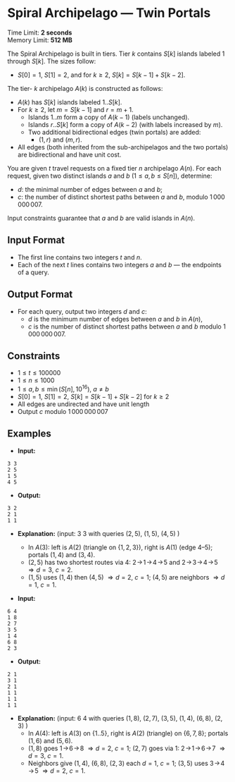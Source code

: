 # Spiral Archipelago — Twin Portals
Time Limit: **2 seconds**  
Memory Limit: **512 MB**

The Spiral Archipelago is built in tiers. Tier $k$ contains $S[k]$ islands labeled $1$ through $S[k]$. The sizes follow:  
- $S[0] = 1$, $S[1] = 2$, and for $k \geq 2$, $S[k] = S[k-1] + S[k-2]$.

The tier- $k$ archipelago $A(k)$ is constructed as follows:
- $A(k)$ has $S[k]$ islands labeled $1..S[k]$.
- For $k \geq 2$, let $m = S[k-1]$ and $r = m + 1$.  
  - Islands $1..m$ form a copy of $A(k-1)$ (labels unchanged).  
  - Islands $r..S[k]$ form a copy of $A(k-2)$ (with labels increased by $m$).  
  - Two additional bidirectional edges (twin portals) are added:  
    - $(1, r)$ and $(m, r)$.  
- All edges (both inherited from the sub-archipelagos and the two portals) are bidirectional and have unit cost.

You are given $t$ travel requests on a fixed tier $n$ archipelago $A(n)$. For each request, given two distinct islands $a$ and $b$ ($1 \leq a, b \leq S[n]$), determine:
- $d$: the minimal number of edges between $a$ and $b$;  
- $c$: the number of distinct shortest paths between $a$ and $b$, modulo $1\,000\,000\,007$.

Input constraints guarantee that $a$ and $b$ are valid islands in $A(n)$.


## Input Format
- The first line contains two integers $t$ and $n$.  
- Each of the next $t$ lines contains two integers $a$ and $b$ — the endpoints of a query.  


## Output Format
- For each query, output two integers $d$ and $c$:  
  - $d$ is the minimum number of edges between $a$ and $b$ in $A(n)$,  
  - $c$ is the number of distinct shortest paths between $a$ and $b$ modulo $1\,000\,000\,007$.  


## Constraints
- $1 \leq t \leq 100000$  
- $1 \leq n \leq 1000$  
- $1 \leq a, b \leq \min(S[n], 10^{16}),\ a \neq b$  
- $S[0] = 1,\ S[1] = 2,\ S[k] = S[k-1] + S[k-2]$ for $k \geq 2$  
- All edges are undirected and have unit length  
- Output $c$ modulo $1\,000\,000\,007$  


## Examples
 - **Input:**
```
3 3
2 5
1 5
4 5
```

 - **Output:**
```
3 2
2 1
1 1
```

 - **Explanation:** (input: $3\ 3$ with queries $(2,5)$, $(1,5)$, $(4,5)$ )
   - In $A(3)$: left is $A(2)$ (triangle on $\{1,2,3\}$), right is $A(1)$ (edge $4$–$5$); portals $(1,4)$ and $(3,4)$.
   - $(2,5)$ has two shortest routes via $4$: $2\!\to\!1\!\to\!4\!\to\!5$ and $2\!\to\!3\!\to\!4\!\to\!5$ $\Rightarrow d=3,\ c=2$.
   - $(1,5)$ uses $(1,4)$ then $(4,5)$ $\Rightarrow d=2,\ c=1$; $(4,5)$ are neighbors $\Rightarrow d=1,\ c=1$.


 - **Input:**
```
6 4
1 8
2 7
3 5
1 4
6 8
2 3
```

 - **Output:**
```
2 1
3 1
2 1
1 1
1 1
1 1
```

 - **Explanation:** (input: $6\ 4$ with queries $(1,8)$, $(2,7)$, $(3,5)$, $(1,4)$, $(6,8)$, $(2,3)$ )
    - In $A(4)$: left is $A(3)$ on $\{1..5\}$, right is $A(2)$ (triangle) on $\{6,7,8\}$; portals $(1,6)$ and $(5,6)$.
    - $(1,8)$ goes $1\!\to\!6\!\to\!8$ $\Rightarrow d=2,\ c=1$; $(2,7)$ goes via $1$: $2\!\to\!1\!\to\!6\!\to\!7$ $\Rightarrow d=3,\ c=1$.
    - Neighbors give $(1,4)$, $(6,8)$, $(2,3)$ each $d=1,\ c=1$; $(3,5)$ uses $3\!\to\!4\!\to\!5$ $\Rightarrow d=2,\ c=1$.


